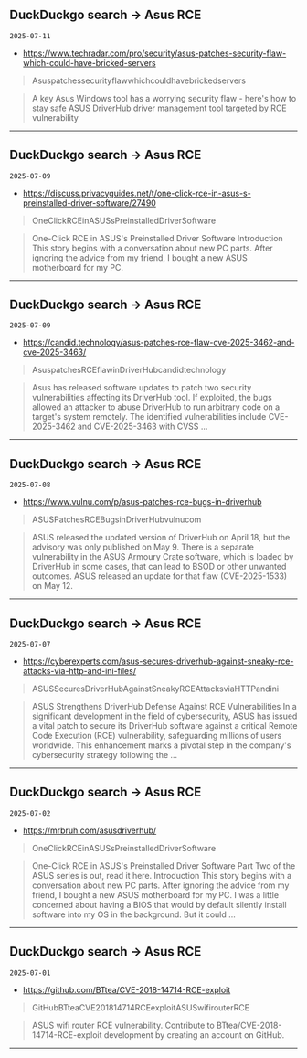 ## DuckDuckgo search -> Asus RCE
`2025-07-11`

* https://www.techradar.com/pro/security/asus-patches-security-flaw-which-could-have-bricked-servers

<blockquote>
 Asuspatchessecurityflawwhichcouldhavebrickedservers
</blockquote>
<blockquote>
A key Asus Windows tool has a worrying security flaw - here's how to stay safe ASUS DriverHub driver management tool targeted by RCE vulnerability
</blockquote>

---

## DuckDuckgo search -> Asus RCE
`2025-07-09`

* https://discuss.privacyguides.net/t/one-click-rce-in-asus-s-preinstalled-driver-software/27490

<blockquote>
 OneClickRCEinASUSsPreinstalledDriverSoftware
</blockquote>
<blockquote>
One-Click RCE in ASUS's Preinstalled Driver Software Introduction This story begins with a conversation about new PC parts. After ignoring the advice from my friend, I bought a new ASUS motherboard for my PC.
</blockquote>

---

## DuckDuckgo search -> Asus RCE
`2025-07-09`

* https://candid.technology/asus-patches-rce-flaw-cve-2025-3462-and-cve-2025-3463/

<blockquote>
 AsuspatchesRCEflawinDriverHubcandidtechnology
</blockquote>
<blockquote>
Asus has released software updates to patch two security vulnerabilities affecting its DriverHub tool. If exploited, the bugs allowed an attacker to abuse DriverHub to run arbitrary code on a target's system remotely. The identified vulnerabilities include CVE-2025-3462 and CVE-2025-3463 with CVSS ...
</blockquote>

---

## DuckDuckgo search -> Asus RCE
`2025-07-08`

* https://www.vulnu.com/p/asus-patches-rce-bugs-in-driverhub

<blockquote>
 ASUSPatchesRCEBugsinDriverHubvulnucom
</blockquote>
<blockquote>
ASUS released the updated version of DriverHub on April 18, but the advisory was only published on May 9. There is a separate vulnerability in the ASUS Armoury Crate software, which is loaded by DriverHub in some cases, that can lead to BSOD or other unwanted outcomes. ASUS released an update for that flaw (CVE-2025-1533) on May 12.
</blockquote>

---

## DuckDuckgo search -> Asus RCE
`2025-07-07`

* https://cyberexperts.com/asus-secures-driverhub-against-sneaky-rce-attacks-via-http-and-ini-files/

<blockquote>
 ASUSSecuresDriverHubAgainstSneakyRCEAttacksviaHTTPandini
</blockquote>
<blockquote>
ASUS Strengthens DriverHub Defense Against RCE Vulnerabilities In a significant development in the field of cybersecurity, ASUS has issued a vital patch to secure its DriverHub software against a critical Remote Code Execution (RCE) vulnerability, safeguarding millions of users worldwide. This enhancement marks a pivotal step in the company's cybersecurity strategy following the ...
</blockquote>

---

## DuckDuckgo search -> Asus RCE
`2025-07-02`

* https://mrbruh.com/asusdriverhub/

<blockquote>
 OneClickRCEinASUSsPreinstalledDriverSoftware
</blockquote>
<blockquote>
One-Click RCE in ASUS's Preinstalled Driver Software Part Two of the ASUS series is out, read it here. Introduction This story begins with a conversation about new PC parts. After ignoring the advice from my friend, I bought a new ASUS motherboard for my PC. I was a little concerned about having a BIOS that would by default silently install software into my OS in the background. But it could ...
</blockquote>

---

## DuckDuckgo search -> Asus RCE
`2025-07-01`

* https://github.com/BTtea/CVE-2018-14714-RCE-exploit

<blockquote>
 GitHubBTteaCVE201814714RCEexploitASUSwifirouterRCE
</blockquote>
<blockquote>
ASUS wifi router RCE vulnerability. Contribute to BTtea/CVE-2018-14714-RCE-exploit development by creating an account on GitHub.
</blockquote>

---

